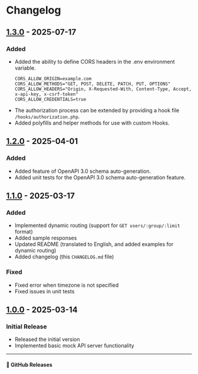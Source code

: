 # Changelog

## [1.3.0] - 2025-07-17
### Added
- Added the ability to define CORS headers in the .env environment variable.
  ```
  CORS_ALLOW_ORIGIN=example.com
  CORS_ALLOW_METHODS="GET, POST, DELETE, PATCH, PUT, OPTIONS"
  CORS_ALLOW_HEADERS="Origin, X-Requested-With, Content-Type, Accept, x-api-key, x-csrf-token"
  CORS_ALLOW_CREDENTIALS=true
  ```
- The authorization process can be extended by providing a hook file `/hooks/authorization.php`.
- Added polyfills and helper methods for use with custom Hooks.

## [1.2.0] - 2025-04-01
### Added
- Added feature of OpenAPI 3.0 schema auto-generation.
- Added unit tests for the OpenAPI 3.0 schema auto-generation feature.

## [1.1.0] - 2025-03-17
### Added
- Implemented dynamic routing (support for `GET users/:group/:limit` format)
- Added sample responses
- Updated README (translated to English, and added examples for dynamic routing)
- Added changelog (this `CHANGELOG.md` file)

### Fixed
- Fixed error when timezone is not specified
- Fixed issues in unit tests

## [1.0.0] - 2025-03-14
### Initial Release
- Released the initial version
- Implemented basic mock API server functionality

---

#### 🔗 GitHub Releases
[1.3.0]: https://github.com/ka215/MockAPI-PHP/releases/tag/v1.3.0
[1.2.0]: https://github.com/ka215/MockAPI-PHP/releases/tag/v1.2.0
[1.1.0]: https://github.com/ka215/MockAPI-PHP/releases/tag/v1.1.0  
[1.0.0]: https://github.com/ka215/MockAPI-PHP/releases/tag/v1.0.0  
